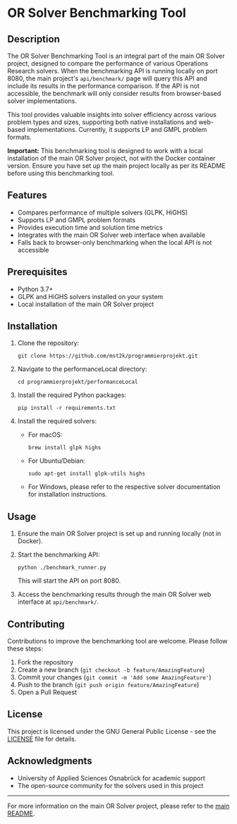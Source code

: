 # OR Solver Benchmarking Tool

## Description

The OR Solver Benchmarking Tool is an integral part of the main OR Solver project, designed to compare the performance of various Operations Research solvers. When the benchmarking API is running locally on port 8080, the main project's `api/benchmark/` page will query this API and include its results in the performance comparison. If the API is not accessible, the benchmark will only consider results from browser-based solver implementations.

This tool provides valuable insights into solver efficiency across various problem types and sizes, supporting both native installations and web-based implementations. Currently, it supports LP and GMPL problem formats.

**Important:** This benchmarking tool is designed to work with a local installation of the main OR Solver project, not with the Docker container version. Ensure you have set up the main project locally as per its README before using this benchmarking tool.

## Features

- Compares performance of multiple solvers (GLPK, HiGHS)
- Supports LP and GMPL problem formats
- Provides execution time and solution time metrics
- Integrates with the main OR Solver web interface when available
- Falls back to browser-only benchmarking when the local API is not accessible

## Prerequisites

- Python 3.7+
- GLPK and HiGHS solvers installed on your system
- Local installation of the main OR Solver project

## Installation

1. Clone the repository:
   ```
   git clone https://github.com/mst2k/programmierprojekt.git
   ```

2. Navigate to the performanceLocal directory:
   ```
   cd programmierprojekt/performanceLocal
   ```

3. Install the required Python packages:
   ```
   pip install -r requirements.txt
   ```

4. Install the required solvers:
    - For macOS:
      ```
      brew install glpk highs
      ```
    - For Ubuntu/Debian:
      ```
      sudo apt-get install glpk-utils highs
      ```
    - For Windows, please refer to the respective solver documentation for installation instructions.

## Usage

1. Ensure the main OR Solver project is set up and running locally (not in Docker).

2. Start the benchmarking API:
   ```
   python ./benchmark_runner.py
   ```
   This will start the API on port 8080.

3. Access the benchmarking results through the main OR Solver web interface at `api/benchmark/`.

## Contributing

Contributions to improve the benchmarking tool are welcome. Please follow these steps:

1. Fork the repository
2. Create a new branch (`git checkout -b feature/AmazingFeature`)
3. Commit your changes (`git commit -m 'Add some AmazingFeature'`)
4. Push to the branch (`git push origin feature/AmazingFeature`)
5. Open a Pull Request

## License

This project is licensed under the GNU General Public License - see the [LICENSE](../LICENSE) file for details.

## Acknowledgments

- University of Applied Sciences Osnabrück for academic support
- The open-source community for the solvers used in this project

---

For more information on the main OR Solver project, please refer to the [main README](../README.md).